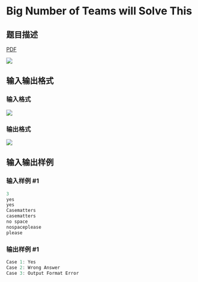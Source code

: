 # Big Number of Teams will Solve This

## 题目描述

[problemUrl]: https://uva.onlinejudge.org/index.php?option=com_onlinejudge&Itemid=8&category=117&page=show_problem&problem=2834

[PDF](https://uva.onlinejudge.org/external/117/p11734.pdf)

![](https://cdn.luogu.com.cn/upload/vjudge_pic/UVA11734/d56d87e17e69d4309c9c8c3dcf5a875b7a9d1c0c.png)

## 输入输出格式

### 输入格式

![](https://cdn.luogu.com.cn/upload/vjudge_pic/UVA11734/263dafb26efdc8fe832507b0edd2006c91bdf207.png)

### 输出格式

![](https://cdn.luogu.com.cn/upload/vjudge_pic/UVA11734/186982b5c45c8e55a01867d3f235b31efd9bee79.png)

## 输入输出样例

### 输入样例 #1

```cpp
3
yes
yes
Casematters
casematters
no space
nospaceplease
please
```


### 输出样例 #1

```cpp
Case 1: Yes
Case 2: Wrong Answer
Case 3: Output Format Error
```


